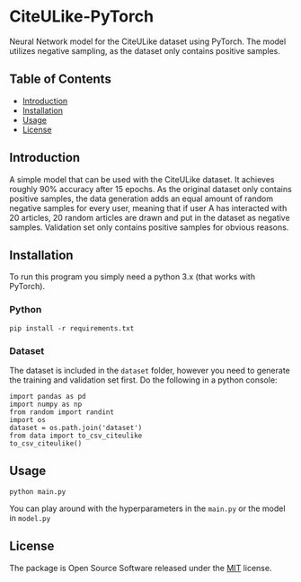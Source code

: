 # CiteULike-PyTorch
Neural Network model for the CiteULike dataset using PyTorch. The model utilizes negative sampling, as the dataset only contains positive samples.

## Table of Contents
- [Introduction](#introduction)
- [Installation](#installation)
- [Usage](#usage)
- [License](#license)

## Introduction
A simple model that can be used with the CiteULike dataset. It achieves roughly 90% accuracy after 15 epochs. As the original dataset only contains positive samples, the data generation adds an equal amount of random negative samples for every user, meaning that if user A has interacted with 20 articles, 20 random articles are drawn and put in the dataset as negative samples. Validation set only contains positive samples for obvious reasons.

## Installation
To run this program you simply need a python 3.x (that works with PyTorch).

### Python
    pip install -r requirements.txt


### Dataset
The dataset is included in the ``dataset`` folder, however you need to generate the training and validation set first.
Do the following in a python console:

    import pandas as pd
    import numpy as np
    from random import randint
    import os
    dataset = os.path.join('dataset')
    from data import to_csv_citeulike
    to_csv_citeulike()

## Usage
    python main.py

You can play around with the hyperparameters in the ``main.py`` or the model in ``model.py``

## License
The package is Open Source Software released under the [MIT](LICENSE) license.
